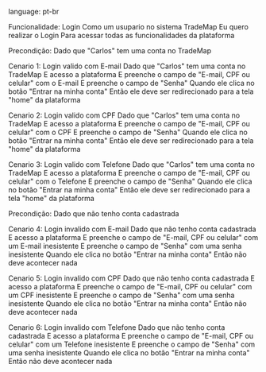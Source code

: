 language: pt-br

Funcionalidade: Login
Como um usupario no sistema TradeMap
Eu quero realizar o Login
Para acessar todas as funcionalidades da plataforma

Precondição:
Dado que "Carlos" tem uma conta no TradeMap

Cenario 1: Login valido com E-mail
Dado que "Carlos" tem uma conta no TradeMap
E acesso a plataforma
E preenche o campo de "E-mail, CPF ou celular" com o E-mail
E preenche o campo de "Senha"
Quando ele clica no botão "Entrar na minha conta"
Então ele deve ser redirecionado para a tela "home" da plataforma

Cenario 2: Login valido com CPF
Dado que "Carlos" tem uma conta no TradeMap
E acesso a plataforma
E preenche o campo de "E-mail, CPF ou celular" com o CPF
E preenche o campo de "Senha"
Quando ele clica no botão "Entrar na minha conta"
Então ele deve ser redirecionado para a tela "home" da plataforma

Cenario 3: Login valido com Telefone
Dado que "Carlos" tem uma conta no TradeMap
E acesso a plataforma
E preenche o campo de "E-mail, CPF ou celular" com o Telefone
E preenche o campo de "Senha"
Quando ele clica no botão "Entrar na minha conta"
Então ele deve ser redirecionado para a tela "home" da plataforma

Precondição:
Dado que não tenho conta cadastrada

Cenario 4: Login invalido com E-mail
Dado que não tenho conta cadastrada
E acesso a plataforma
E preenche o campo de "E-mail, CPF ou celular" com um E-mail inesistente
E preenche o campo de "Senha" com uma senha inesistente
Quando ele clica no botão "Entrar na minha conta"
Então não deve acontecer nada

Cenario 5: Login invalido com CPF
Dado que não tenho conta cadastrada
E acesso a plataforma
E preenche o campo de "E-mail, CPF ou celular" com um CPF inesistente
E preenche o campo de "Senha" com uma senha inesistente
Quando ele clica no botão "Entrar na minha conta"
Então não deve acontecer nada

Cenario 6: Login invalido com Telefone
Dado que não tenho conta cadastrada
E acesso a plataforma
E preenche o campo de "E-mail, CPF ou celular" com um Telefone inesistente
E preenche o campo de "Senha" com uma senha inesistente
Quando ele clica no botão "Entrar na minha conta"
Então não deve acontecer nada